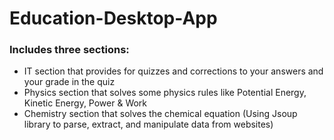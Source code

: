 # Education-Desktop-App
<h3> Includes three sections: </h3>

- IT section that provides for quizzes and corrections to your answers and your grade in the quiz <br>
- Physics section that solves some physics rules like Potential Energy, Kinetic Energy, Power & Work <br>
- Chemistry section that solves the chemical equation (Using Jsoup library to parse, extract, and manipulate data from websites) 
